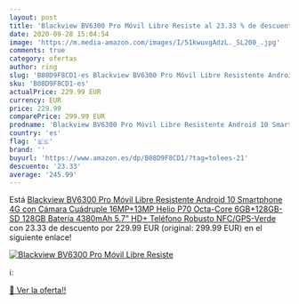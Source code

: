 ```yaml
---
layout: post
title: 'Blackview BV6300 Pro Móvil Libre Resiste al 23.33 % de descuento'
date: 2020-09-28 15:04:54
image: 'https://m.media-amazon.com/images/I/51kwuxgAdzL._SL200_.jpg'
comments: true
category: ofertas
author: ring
slug: 'B08D9F8CD1-es Blackview BV6300 Pro Móvil Libre Resistente Android 10...'
sku: 'B08D9F8CD1-es'
actualPrice: 229.99 EUR
currency: EUR
price: 229.99
comparePrice: 299.99 EUR
prodname: 'Blackview BV6300 Pro Móvil Libre Resistente Android 10 Smartphone 4G con Cámara Cuádruple 16MP+13MP  Helio P70 Octa-Core  6GB+128GB-SD 128GB  Batería 4380mAh  5.7” HD+ Teléfono Robusto  NFC/GPS-Verde'
country: 'es'
flag: '🇪🇸'
brand: ''
buyurl: 'https://www.amazon.es/dp/B08D9F8CD1/?tag=tolees-21'
descuento: '23.33'
average: '245.99'
---
```


Está [Blackview BV6300 Pro Móvil Libre Resistente Android 10 Smartphone 4G con Cámara Cuádruple 16MP+13MP  Helio P70 Octa-Core  6GB+128GB-SD 128GB  Batería 4380mAh  5.7” HD+ Teléfono Robusto  NFC/GPS-Verde](https://www.amazon.es/dp/B08D9F8CD1/?tag=tolees-21) con 23.33 de descuento por 229.99 EUR (original: 299.99 EUR) en el siguiente enlace!

[![Blackview BV6300 Pro Móvil Libre Resiste](https://m.media-amazon.com/images/I/51kwuxgAdzL._SL200_.jpg)](https://www.amazon.es/dp/B08D9F8CD1/?tag=tolees-21)

ℹ️:


[🛒 Ver la oferta!!](https://www.amazon.es/dp/B08D9F8CD1/?tag=tolees-21)
